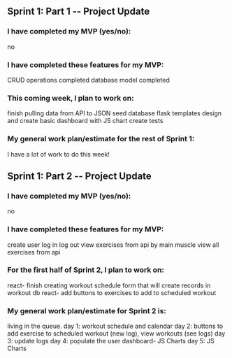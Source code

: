 ## Sprint 1: Part 1 -- Project Update

### I have completed my MVP (yes/no):
no
### I have completed these features for my MVP:
CRUD operations completed
database model completed

### This coming week, I plan to work on:
finish pulling data from API to JSON
seed database
flask templates
design and create basic dashboard with JS chart
create tests

### My general work plan/estimate for the rest of Sprint 1:
I have a lot of work to do this week! 

## Sprint 1: Part 2 -- Project Update

### I have completed my MVP (yes/no):
no

### I have completed these features for my MVP:
create user
log in
log out
view exercises from api by main muscle
view all exercises from api

### For the first half of Sprint 2, I plan to work on:
react- finish creating workout schedule form that will create records in workout db 
react- add buttons to exercises to add to scheduled workout


### My general work plan/estimate for Sprint 2 is:
living in the queue. 
day 1: workout schedule and calendar 
day 2: buttons to add exercise to scheduled workout (new log), view workouts (see logs)
day 3: update logs
day 4: populate the user dashboard- JS Charts
day 5: JS Charts


<!-- add instructions for folks to access API keys for themselves to make work. what files should look like -->
